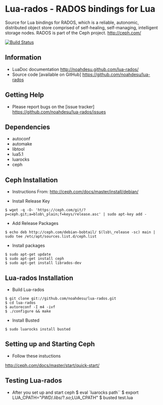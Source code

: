 # Lua-rados - RADOS bindings for Lua

Source for Lua bindings for RADOS, which is a reliable, autonomic, distributed 
object store comprised of self-healing, self-managing, intelligent storage nodes. RADOS is part 
of the Ceph project. http://ceph.com/ 

[![Build Status](https://travis-ci.org/noahdesu/lua-rados.png)](https://travis-ci.org/noahdesu/lua-rados)


## Information
 
 * LuaDoc documentation http://noahdesu.github.com/lua-rados/
 * Source code [available on GitHub] https://github.com/noahdesu/lua-rados


## Getting Help
 
 * Please report bugs on the [issue tracker] https://github.com/noahdesu/lua-rados/issues

## Dependencies

* autoconf 
* automake 
* libtool
* lua5.1
* luarocks
* ceph

## Ceph Installation 

* Instructions From:
http://ceph.com/docs/master/install/debian/

* Install Release Key
```
$ wget -q -O- 'https://ceph.com/git/?p=ceph.git;a=blob\_plain;f=keys/release.asc' | sudo apt-key add -
```
* Add Release Packages
```
$ echo deb http://ceph.com/debian-bobtail/ $(lsb\_release -sc) main | sudo tee /etc/apt/sources.list.d/ceph.list
```
* Install packages
```
$ sudo apt-get update
$ sudo apt-get install ceph
$ sudo apt-get install librados-dev
```
## Lua-rados Installation 

* Build Lua-rados
```
$ git clone git://github.com/noahdesu/lua-rados.git
$ cd lua-rados
$ autoreconf -I m4 -ivf
$ ./configure && make
```
* Install Busted
```
$ sudo luarocks install busted
```
## Setting up and Starting Ceph

* Follow these instuctions 

http://ceph.com/docs/master/start/quick-start/

## Testing Lua-rados

* After you set up and start ceph
$ eval `luarocks path``
$ export LUA_CPATH="$PWD/.libs/?.so;$LUA_CPATH\"
$ busted test.lua

